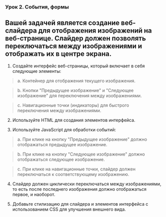 ### Урок 2. События, формы

## Вашей задачей является создание веб-слайдера для отображения изображений на веб-странице. Слайдер должен позволять переключаться между изображениями и отображать их в центре экрана.

1. Создайте интерфейс веб-страницы, который включает в себя следующие элементы:

> a. Контейнер для отображения текущего изображения.

> b. Кнопки "Предыдущее изображение" и "Следующее изображение" для переключения между изображениями.

> c. Навигационные точки (индикаторы) для быстрого переключения между изображениями.

2. Используйте HTML для создания элементов интерфейса.

3. Используйте JavaScript для обработки событий:

> a. При клике на кнопку "Предыдущее изображение" должно отображаться предыдущее изображение.

> b. При клике на кнопку "Следующее изображение" должно отображаться следующее изображение.

> c. При клике на навигационные точки, слайдер должен переключаться к соответствующему изображению.

4. Слайдер должен циклически переключаться между изображениями, то есть после последнего изображения должно отображаться первое, и наоборот.

5. Добавьте стилизацию для слайдера и элементов интерфейса с использованием CSS для улучшения внешнего вида.
